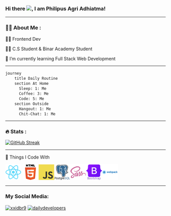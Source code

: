 ### Hi there <img src="https://raw.githubusercontent.com/MartinHeinz/MartinHeinz/master/wave.gif" width="30px">, I am Philipus Agri Adhiatma!

---

### :man_technologist: About Me :
🧑‍💻 Frontend Dev

🧑‍🎓 C.S Student & Binar Academy Student

🌱 I’m currently learning Full Stack Web Development

---

```mermaid
journey
    title Daily Routine
    section At Home
      Sleep: 1: Me
      Coffee: 3: Me
      Code: 5: Me
    section Outside
      Hangout: 1: Me
      Chit-Chat: 1: Me
```
---
### :fire: Stats :
[![GitHub Streak](http://github-readme-streak-stats.herokuapp.com?user=AgriAdhiatma24&theme=dark&background=000000)](https://git.io/streak-stats)


---

🧰 Things I Code With


<img src="https://raw.githubusercontent.com/devicons/devicon/1119b9f84c0290e0f0b38982099a2bd027a48bf1/icons/react/react-original.svg" width="50" height="50" /> <img src="https://raw.githubusercontent.com/devicons/devicon/1119b9f84c0290e0f0b38982099a2bd027a48bf1/icons/html5/html5-original-wordmark.svg" width="50" height="50" /><img src="https://raw.githubusercontent.com/devicons/devicon/1119b9f84c0290e0f0b38982099a2bd027a48bf1/icons/javascript/javascript-original.svg" width="50" height="50" /><img src="https://raw.githubusercontent.com/devicons/devicon/1119b9f84c0290e0f0b38982099a2bd027a48bf1/icons/postgresql/postgresql-original-wordmark.svg" width="50" height="50" /><img src="https://raw.githubusercontent.com/devicons/devicon/1119b9f84c0290e0f0b38982099a2bd027a48bf1/icons/sass/sass-original.svg" width="50" height="50" /><img src="https://raw.githubusercontent.com/devicons/devicon/1119b9f84c0290e0f0b38982099a2bd027a48bf1/icons/bootstrap/bootstrap-original-wordmark.svg" width="50" height="50" /><img src="https://raw.githubusercontent.com/devicons/devicon/1119b9f84c0290e0f0b38982099a2bd027a48bf1/icons/webpack/webpack-original-wordmark.svg" width="50" height="50" />


---


<h3 align="left">My Social Media:</h3>
<p align="left">
  <a href="https://www.linkedin.com/in/philipusaadhiatma24" target="blank"><img align="center"
      src="https://raw.githubusercontent.com/rahuldkjain/github-profile-readme-generator/master/src/images/icons/Social/linked-in-alt.svg"
      alt="xxidbr9" height="30" width="40" /></a>
  <a href="https://www.instagram.com/philipus_agri/" target="blank"><img align="center"
      src="https://raw.githubusercontent.com/rahuldkjain/github-profile-readme-generator/master/src/images/icons/Social/instagram.svg"
      alt="dailydevelopers" height="30" width="40" /></a>
</p>
